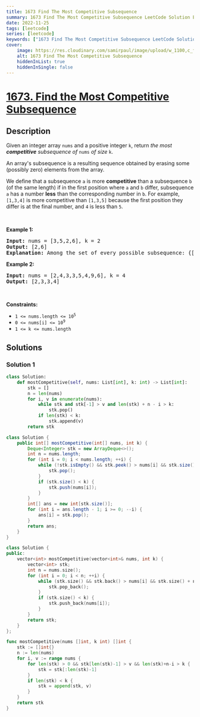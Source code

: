```yaml
---
title: 1673 Find The Most Competitive Subsequence
summary: 1673 Find The Most Competitive Subsequence LeetCode Solution Explained
date: 2022-11-25
tags: [leetcode]
series: [leetcode]
keywords: ["1673 Find The Most Competitive Subsequence LeetCode Solution Explained in all languages", "1673 Find The Most Competitive Subsequence", "LeetCode", "leetcode solution in Python3 C++ Java Go PHP Ruby Swift TypeScript Rust C# JavaScript C", "GeeksforGeeks", "InterviewBit", "Coding Ninjas", "HackerRank", "HackerEarth", "CodeChef", "TopCoder", "AlgoExpert", "freeCodeCamp", "Codeforces", "GitHub", "AtCoder", "Samir Paul"]
cover:
    image: https://res.cloudinary.com/samirpaul/image/upload/w_1100,c_fit,co_rgb:FFFFFF,l_text:Arial_75_bold:1673 Find The Most Competitive Subsequence - Solution Explained/problem-solving.webp
    alt: 1673 Find The Most Competitive Subsequence
    hiddenInList: true
    hiddenInSingle: false
---
```



# [1673. Find the Most Competitive Subsequence](https://leetcode.com/problems/find-the-most-competitive-subsequence)


## Description

<p>Given an integer array <code>nums</code> and a positive integer <code>k</code>, return <em>the most<strong> competitive</strong> subsequence of </em><code>nums</code> <em>of size </em><code>k</code>.</p>

<p>An array&#39;s subsequence is a resulting sequence obtained by erasing some (possibly zero) elements from the array.</p>

<p>We define that a subsequence <code>a</code> is more <strong>competitive</strong> than a subsequence <code>b</code> (of the same length) if in the first position where <code>a</code> and <code>b</code> differ, subsequence <code>a</code> has a number <strong>less</strong> than the corresponding number in <code>b</code>. For example, <code>[1,3,4]</code> is more competitive than <code>[1,3,5]</code> because the first position they differ is at the final number, and <code>4</code> is less than <code>5</code>.</p>

<p>&nbsp;</p>
<p><strong class="example">Example 1:</strong></p>

<pre>
<strong>Input:</strong> nums = [3,5,2,6], k = 2
<strong>Output:</strong> [2,6]
<strong>Explanation:</strong> Among the set of every possible subsequence: {[3,5], [3,2], [3,6], [5,2], [5,6], [2,6]}, [2,6] is the most competitive.
</pre>

<p><strong class="example">Example 2:</strong></p>

<pre>
<strong>Input:</strong> nums = [2,4,3,3,5,4,9,6], k = 4
<strong>Output:</strong> [2,3,3,4]
</pre>

<p>&nbsp;</p>
<p><strong>Constraints:</strong></p>

<ul>
	<li><code>1 &lt;= nums.length &lt;= 10<sup>5</sup></code></li>
	<li><code>0 &lt;= nums[i] &lt;= 10<sup>9</sup></code></li>
	<li><code>1 &lt;= k &lt;= nums.length</code></li>
</ul>

## Solutions

### Solution 1

<!-- tabs:start -->

```python
class Solution:
    def mostCompetitive(self, nums: List[int], k: int) -> List[int]:
        stk = []
        n = len(nums)
        for i, v in enumerate(nums):
            while stk and stk[-1] > v and len(stk) + n - i > k:
                stk.pop()
            if len(stk) < k:
                stk.append(v)
        return stk
```

```java
class Solution {
    public int[] mostCompetitive(int[] nums, int k) {
        Deque<Integer> stk = new ArrayDeque<>();
        int n = nums.length;
        for (int i = 0; i < nums.length; ++i) {
            while (!stk.isEmpty() && stk.peek() > nums[i] && stk.size() + n - i > k) {
                stk.pop();
            }
            if (stk.size() < k) {
                stk.push(nums[i]);
            }
        }
        int[] ans = new int[stk.size()];
        for (int i = ans.length - 1; i >= 0; --i) {
            ans[i] = stk.pop();
        }
        return ans;
    }
}
```

```cpp
class Solution {
public:
    vector<int> mostCompetitive(vector<int>& nums, int k) {
        vector<int> stk;
        int n = nums.size();
        for (int i = 0; i < n; ++i) {
            while (stk.size() && stk.back() > nums[i] && stk.size() + n - i > k) {
                stk.pop_back();
            }
            if (stk.size() < k) {
                stk.push_back(nums[i]);
            }
        }
        return stk;
    }
};
```

```go
func mostCompetitive(nums []int, k int) []int {
	stk := []int{}
	n := len(nums)
	for i, v := range nums {
		for len(stk) > 0 && stk[len(stk)-1] > v && len(stk)+n-i > k {
			stk = stk[:len(stk)-1]
		}
		if len(stk) < k {
			stk = append(stk, v)
		}
	}
	return stk
}
```

<!-- tabs:end -->

<!-- end -->
